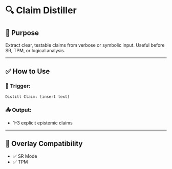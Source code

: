 # 🔍 Claim Distiller

## 🔹 Purpose
Extract clear, testable claims from verbose or symbolic input. Useful before SR, TPM, or logical analysis.

---

## ✅ How to Use

### 🔁 Trigger:
```
Distill Claim: [insert text]
```

### 📤 Output:
- 1–3 explicit epistemic claims

---

## 🧩 Overlay Compatibility
- ✅ SR Mode
- ✅ TPM
